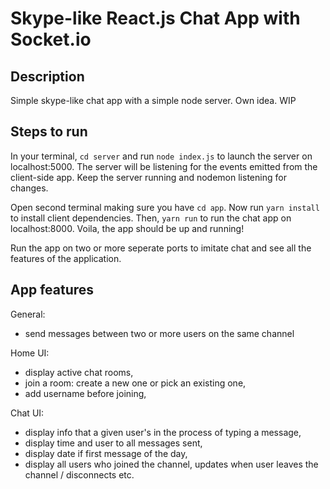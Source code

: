 # Skype-like React.js Chat App with Socket.io

## Description

Simple skype-like chat app with a simple node server. Own idea. WIP

## Steps to run

In your terminal, ```cd server``` and run ```node index.js``` to launch the server on localhost:5000. The server will be listening for the events emitted from the client-side app. Keep the server running and nodemon listening for changes.

Open second terminal making sure you have ```cd app```. Now run ```yarn install``` to install client dependencies. Then, ```yarn run``` to run the chat app on localhost:8000. Voila, the app should be up and running!

Run the app on two or more seperate ports to imitate chat and see all the features of the application.

## App features

General:

- send messages between two or more users on the same channel

Home UI:

- display active chat rooms,
- join a room: create a new one or pick an existing one,
- add username before joining,

Chat UI:

- display info that a given user's in the process of typing a message,
- display time and user to all messages sent,
- display date if first message of the day,
- display all users who joined the channel, updates when user leaves the channel / disconnects etc.